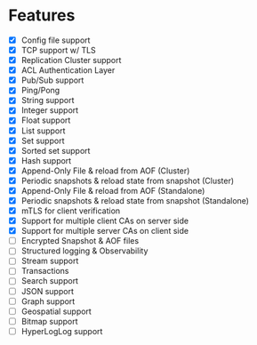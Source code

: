 # Features

- [x] Config file support
- [x] TCP support w/ TLS
- [x] Replication Cluster support
- [x] ACL Authentication Layer
- [x] Pub/Sub support
- [x] Ping/Pong
- [x] String support
- [x] Integer support
- [x] Float support
- [x] List support
- [x] Set support
- [x] Sorted set support
- [x] Hash support
- [x] Append-Only File & reload from AOF (Cluster)
- [x] Periodic snapshots & reload state from snapshot (Cluster)
- [x] Append-Only File & reload from AOF (Standalone)
- [x] Periodic snapshots & reload state from snapshot (Standalone)
- [x] mTLS for client verification
- [x] Support for multiple client CAs on server side
- [x] Support for multiple server CAs on client side
- [ ] Encrypted Snapshot & AOF files
- [ ] Structured logging & Observability
- [ ] Stream support
- [ ] Transactions
- [ ] Search support
- [ ] JSON support
- [ ] Graph support
- [ ] Geospatial support
- [ ] Bitmap support
- [ ] HyperLogLog support
